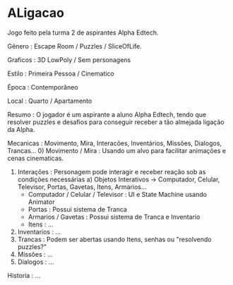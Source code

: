 # ALigacao
Jogo feito pela turma 2 de aspirantes Alpha Edtech.

Gênero : Escape Room / Puzzles / SliceOfLife.

Graficos : 3D LowPoly / Sem personagens

Estilo : Primeira Pessoa / Cinematico

Época : Contemporâneo

Local : Quarto / Apartamento

Resumo : O jogador é um aspirante a aluno Alpha Edtech, tendo que resolver puzzles e desafios para conseguir receber a tão almejada ligação da Alpha.

Mecanicas : Movimento, Mira, Interacões, Inventários, Missões, Dialogos, Trancas...
 0) Movimento / Mira : Usando um alvo para facilitar animações e cenas cinematicas.
 1) Interações : Personagem pode interagir e receber reação sob as condições necessárias 
    a) Objetos Interativos -> Computador, Celular, Televisor, Portas, Gavetas, Itens, Armarios...
      - Computador / Celular / Televisor : UI e State Machine usando Animator
      - Portas : Possui sistema de Tranca
      - Armarios / Gavetas : Possui sistema de Tranca e Inventario
      - Itens : ...
 2) Inventarios : ...
 3) Trancas : Podem ser abertas usando Itens, senhas ou "resolvendo puzzles?"
 4) Missões : ...
 5) Dialogos : ...

Historia : ...
